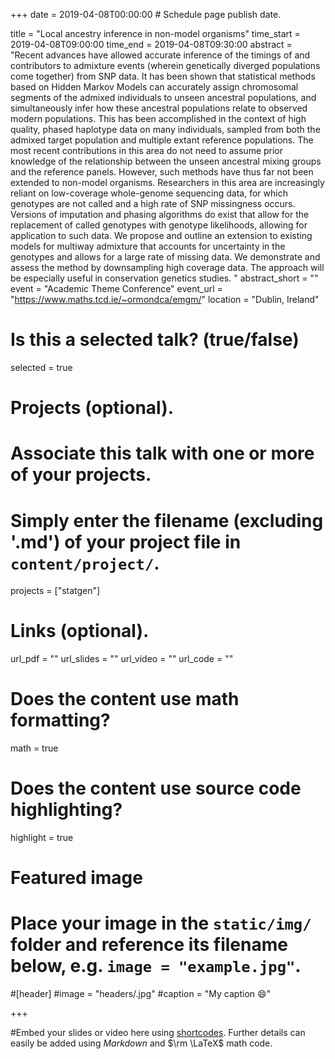 +++
date = 2019-04-08T00:00:00  # Schedule page publish date.

title = "Local ancestry inference in non-model organisms"
time_start = 2019-04-08T09:00:00
time_end = 2019-04-08T09:30:00
abstract = "Recent advances have allowed accurate inference of the timings of and contributors to admixture events (wherein genetically diverged populations come together) from SNP data. It has been shown that statistical methods based on Hidden Markov Models can accurately assign chromosomal segments of the admixed individuals to unseen ancestral populations, and simultaneously infer how these ancestral populations relate to observed modern populations. This has been accomplished in the context of high quality, phased haplotype data on many individuals, sampled from both the admixed target population and multiple extant reference populations. The most recent contributions in this area do not need to assume prior knowledge of the relationship between the unseen ancestral mixing groups and the reference panels. However, such methods have thus far not been extended to non-model organisms. Researchers in this area are increasingly reliant on low-coverage whole-genome sequencing data, for which genotypes are not called and a high rate of SNP missingness occurs. Versions of imputation and phasing algorithms do exist that allow for the replacement of called genotypes with genotype likelihoods, allowing for application to such data. We propose and outline an extension to existing models for multiway admixture that accounts for uncertainty in the genotypes and allows for a large rate of missing data. We demonstrate and assess the method by downsampling high coverage data. The approach will be especially useful in conservation genetics studies. "
abstract_short = ""
event = "Academic Theme Conference"
event_url = "https://www.maths.tcd.ie/~ormondca/emgm/"
location = "Dublin, Ireland"

# Is this a selected talk? (true/false)
selected = true

# Projects (optional).
#   Associate this talk with one or more of your projects.
#   Simply enter the filename (excluding '.md') of your project file in `content/project/`.
projects = ["statgen"]

# Links (optional).
url_pdf = ""
url_slides = ""
url_video = ""
url_code = ""

# Does the content use math formatting?
math = true

# Does the content use source code highlighting?
highlight = true

# Featured image
# Place your image in the `static/img/` folder and reference its filename below, e.g. `image = "example.jpg"`.
#[header]
#image = "headers/.jpg"
#caption = "My caption :smile:"

+++

#Embed your slides or video here using [shortcodes](https://sourcethemes.com/academic/post/writing-markdown-latex/). Further details can easily be added using *Markdown* and $\rm \LaTeX$ math code.

